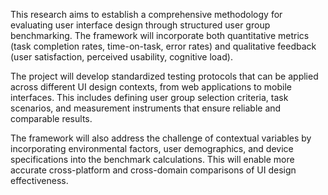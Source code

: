 This research aims to establish a comprehensive methodology for evaluating user interface design through structured user group benchmarking. The framework will incorporate both quantitative metrics (task completion rates, time-on-task, error rates) and qualitative feedback (user satisfaction, perceived usability, cognitive load).

The project will develop standardized testing protocols that can be applied across different UI design contexts, from web applications to mobile interfaces. This includes defining user group selection criteria, task scenarios, and measurement instruments that ensure reliable and comparable results.

The framework will also address the challenge of contextual variables by incorporating environmental factors, user demographics, and device specifications into the benchmark calculations. This will enable more accurate cross-platform and cross-domain comparisons of UI design effectiveness.